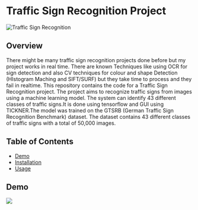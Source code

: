 # Traffic Sign Recognition Project

![Traffic Sign Recognition](link_to_image_or_gif)

## Overview
There might be many traffic sign recognition projects done before but my project works in real time. There are known Techniques like using OCR for sign detection and also CV techniques for colour and shape Detection (HIstogram Maching and SIFT/SURF) but they take time to process and they fail in realtime.
This repository contains the code for a Traffic Sign Recognition project. The project aims to recognize traffic signs from images using a machine learning model. The system can identify 43 different classes of traffic signs.It is done using tensorflow and GUI using TICKNER.The model was trained on the GTSRB (German Traffic Sign Recognition Benchmark) dataset. The dataset contains 43 different classes of traffic signs with a total of 50,000 images.


## Table of Contents

- [Demo](#demo)
- [Installation](#installation)
- [Usage](#usage)

## Demo
<a href="https://lh3.googleusercontent.com/drive-viewer/AITFw-ymJ_2gU4_8Go6h8KXozIPnGQX98Bhssefo9Cd5OrCfFlupWeIL5JkJ1zL-CB6OYirWJIc2ejEyXL7KLFLYBdNfs60D=s2560?source=screenshot.guru"> <img src="https://lh3.googleusercontent.com/drive-viewer/AITFw-ymJ_2gU4_8Go6h8KXozIPnGQX98Bhssefo9Cd5OrCfFlupWeIL5JkJ1zL-CB6OYirWJIc2ejEyXL7KLFLYBdNfs60D=s2560" /> </a>
